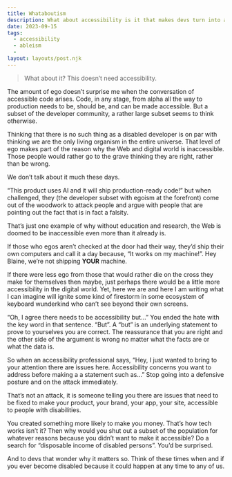 ```yaml
---
title: Whataboutism
description: What about accessibility is it that makes devs turn into ableist .
date: 2023-09-15
tags:
  - accessibility
  - ableism
  -
layout: layouts/post.njk
---
```


> What about it? This doesn’t need accessibility.

The amount of ego doesn’t surprise me when the conversation of accessible code arises. Code, in any stage, from alpha all the way to production needs to be, should be, and can be made accessible. But a subset of the developer community, a rather large subset seems to think otherwise.

Thinking that there is no such thing as a disabled developer is on par with thinking we are the only living organism in the entire universe. That level of ego makes part of the reason why the Web and digital world is inaccessible. Those people would rather go to the grave thinking they are right, rather than be wrong.

We don’t talk about it much these days.

“This product uses AI and it will ship production-ready code!” but when challenged, they (the developer subset with egoism at the forefront) come out of the woodwork to attack people and argue with people that are pointing out the fact  that is in fact a falsity.

That’s just one example of why without education and research, the Web is doomed to be inaccessible even more than it already is.

If those who egos aren’t checked at the door had their way, they’d ship their own computers and call it a day because, “It works on my machine!”. Hey Blaine, we’re not shipping **YOUR** machine.

If there were less ego from those that would rather die on the cross they make for themselves then maybe, just perhaps there would be a little more accessibility in the digital world. Yet, here we are and here I am writing what I can imagine will ignite some kind of firestorm in some ecosystem of keyboard wunderkind who can’t see beyond their own screens.

“Oh, I agree there needs to be accessibility but…” You ended the hate with the key word in that sentence. “But”. A “but” is an underlying statement to prove to yourselves you are correct. The reassurance that you are right and the other side of the argument is wrong no matter what the facts are or what the data is.

So when an accessibility professional says, “Hey, I just wanted to bring to your attention there are issues here. Accessibility concerns you want to address before making a a statement such as…” Stop going into a defensive posture and on the attack immediately.

That’s not an attack, it is someone telling you there are issues that need to be fixed to make your product, your brand, your app, your site, accessible to people with disabilities.

You created something more likely to make you money. That’s how tech works isn’t it? Then why would you shut out a subset of the population for whatever reasons because you didn’t want to make it accessible? Do a search for “disposable income of disabled persons”. You’d be surprised.

And to devs that wonder why it matters so. Think of these times when and if you ever become disabled because it could happen at any time to any of us.
